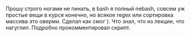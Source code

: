 Прошу строго ногами не пинать, в bash я полный nebash, совсем уж простые вещи в курсе конечно, но всякое regex или сортировка массива это оверми.
Сделал как смог ).
Что знал, что из лекции, что нагуглил. Подробно прокомментировал скрипт.
